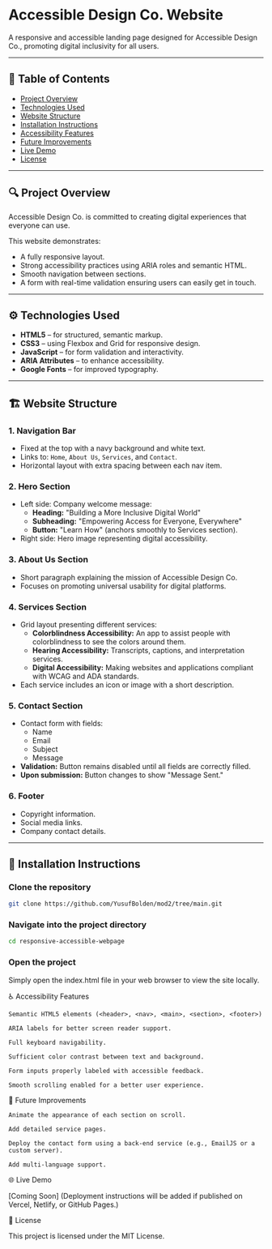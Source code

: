 # Accessible Design Co. Website

A responsive and accessible landing page designed for Accessible Design Co., promoting digital inclusivity for all users.

---

## 📖 Table of Contents

- [Project Overview](#-project-overview)
- [Technologies Used](#-technologies-used)
- [Website Structure](#-website-structure)
- [Installation Instructions](#-installation-instructions)
- [Accessibility Features](#-accessibility-features)
- [Future Improvements](#-future-improvements)
- [Live Demo](#-live-demo)
- [License](#-license)

---

## 🔍 Project Overview

Accessible Design Co. is committed to creating digital experiences that everyone can use.

This website demonstrates:

- A fully responsive layout.
- Strong accessibility practices using ARIA roles and semantic HTML.
- Smooth navigation between sections.
- A form with real-time validation ensuring users can easily get in touch.

---

## ⚙️ Technologies Used

- **HTML5** – for structured, semantic markup.
- **CSS3** – using Flexbox and Grid for responsive design.
- **JavaScript** – for form validation and interactivity.
- **ARIA Attributes** – to enhance accessibility.
- **Google Fonts** – for improved typography.

---

## 🏗️ Website Structure

### 1. Navigation Bar

- Fixed at the top with a navy background and white text.
- Links to: `Home`, `About Us`, `Services`, and `Contact`.
- Horizontal layout with extra spacing between each nav item.

### 2. Hero Section

- Left side: Company welcome message:
  - **Heading:** "Building a More Inclusive Digital World"
  - **Subheading:** "Empowering Access for Everyone, Everywhere"
  - **Button:** "Learn How" (anchors smoothly to Services section).
- Right side: Hero image representing digital accessibility.

### 3. About Us Section

- Short paragraph explaining the mission of Accessible Design Co.
- Focuses on promoting universal usability for digital platforms.

### 4. Services Section

- Grid layout presenting different services:
  - **Colorblindness Accessibility:** An app to assist people with colorblindness to see the colors around them.
  - **Hearing Accessibility:** Transcripts, captions, and interpretation services.
  - **Digital Accessibility:** Making websites and applications compliant with WCAG and ADA standards.
- Each service includes an icon or image with a short description.

### 5. Contact Section

- Contact form with fields:
  - Name
  - Email
  - Subject
  - Message
- **Validation:** Button remains disabled until all fields are correctly filled.
- **Upon submission:** Button changes to show "Message Sent."

### 6. Footer

- Copyright information.
- Social media links.
- Company contact details.

---

## 📂 Installation Instructions

### Clone the repository

```bash
git clone https://github.com/YusufBolden/mod2/tree/main.git

```

### Navigate into the project directory

```bash
cd responsive-accessible-webpage
```

### Open the project

Simply open the index.html file in your web browser to view the site locally.

♿ Accessibility Features

    Semantic HTML5 elements (<header>, <nav>, <main>, <section>, <footer>)

    ARIA labels for better screen reader support.

    Full keyboard navigability.

    Sufficient color contrast between text and background.

    Form inputs properly labeled with accessible feedback.

    Smooth scrolling enabled for a better user experience.

🚀 Future Improvements

    Animate the appearance of each section on scroll.

    Add detailed service pages.

    Deploy the contact form using a back-end service (e.g., EmailJS or a custom server).

    Add multi-language support.

🌐 Live Demo

[Coming Soon]
(Deployment instructions will be added if published on Vercel, Netlify, or GitHub Pages.)

📄 License

This project is licensed under the MIT License.
